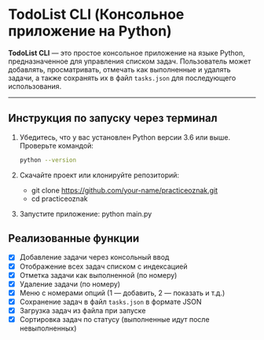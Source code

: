 # TodoList CLI (Консольное приложение на Python)

**TodoList CLI** — это простое консольное приложение на языке Python, предназначенное для управления списком задач. Пользователь может добавлять, просматривать, отмечать как выполненные и удалять задачи, а также сохранять их в файл `tasks.json` для последующего использования.

---

##  Инструкция по запуску через терминал

1. Убедитесь, что у вас установлен Python версии 3.6 или выше.  
   Проверьте командой:
   ```bash
   python --version

2. Скачайте проект или клонируйте репозиторий:
    - git clone https://github.com/your-name/practiceoznak.git
    - cd practiceoznak
   
4. Запустите приложение:
    python main.py

## Реализованные функции

- [x] Добавление задачи через консольный ввод
- [x] Отображение всех задач списком с индексацией
- [x] Отметка задачи как выполненной (по номеру)
- [x] Удаление задачи (по номеру)
- [x] Меню с номерами опций (1 — добавить, 2 — показать и т.д.)
- [x] Сохранение задач в файл `tasks.json` в формате JSON
- [x] Загрузка задач из файла при запуске
- [x] Сортировка задач по статусу (выполненные идут после невыполненных)
